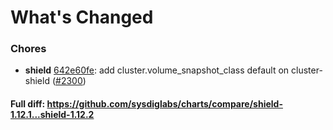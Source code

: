 # What's Changed

### Chores
- **shield** [642e60fe](https://github.com/sysdiglabs/charts/commit/642e60fec21ef59f326dc0cf11a7338c6cfc1d52): add cluster.volume_snapshot_class default on cluster-shield ([#2300](https://github.com/sysdiglabs/charts/issues/2300))
#### Full diff: https://github.com/sysdiglabs/charts/compare/shield-1.12.1...shield-1.12.2
